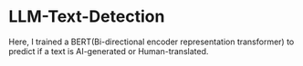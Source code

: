 # LLM-Text-Detection
Here, I trained a BERT(Bi-directional encoder representation transformer) to predict if a text is AI-generated or Human-translated.

